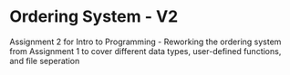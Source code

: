 # Ordering System - V2
Assignment 2 for Intro to Programming - Reworking the ordering system from Assignment 1 to cover different data types, user-defined functions, and file seperation
